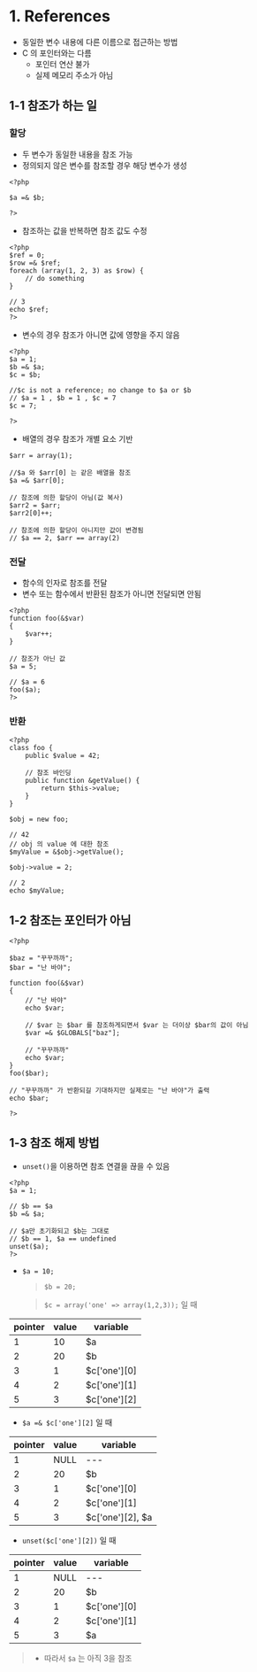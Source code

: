 # 1. References

- 동일한 변수 내용에 다른 이름으로 접근하는 방법
- C 의 포인터와는 다름
  - 포인터 연산 불가
  - 실제 메모리 주소가 아님

## 1-1 참조가 하는 일

### 할당

- 두 변수가 동일한 내용을 참조 가능
- 정의되지 않은 변수를 참조할 경우 해당 변수가 생성

```
<?php

$a =& $b;

?>
```

- 참조하는 값을 반복하면 참조 값도 수정

```
<?php
$ref = 0;
$row =& $ref;
foreach (array(1, 2, 3) as $row) {
    // do something
}

// 3
echo $ref;
?>
```

- 변수의 경우 참조가 아니면 값에 영향을 주지 않음

```
<?php
$a = 1;
$b =& $a;
$c = $b;

//$c is not a reference; no change to $a or $b
// $a = 1 , $b = 1 , $c = 7
$c = 7;

?>
```

- 배열의 경우 참조가 개별 요소 기반

```
$arr = array(1);

//$a 와 $arr[0] 는 같은 배열을 참조
$a =& $arr[0];

// 참조에 의한 할당이 아님(값 복사)
$arr2 = $arr;
$arr2[0]++;

// 참조에 의한 할당이 아니지만 값이 변경됨
// $a == 2, $arr == array(2)

```

### 전달

- 함수의 인자로 참조를 전달
- 변수 또는 함수에서 반환된 참조가 아니면 전달되면 안됨

```
<?php
function foo(&$var)
{
    $var++;
}

// 참조가 아닌 값
$a = 5;

// $a = 6
foo($a);
?>
```

### 반환

```
<?php
class foo {
    public $value = 42;

    // 참조 바인딩
    public function &getValue() {
        return $this->value;
    }
}

$obj = new foo;

// 42
// obj 의 value 에 대한 참조
$myValue = &$obj->getValue();

$obj->value = 2;

// 2
echo $myValue;

```

## 1-2 참조는 포인터가 아님

```
<?php

$baz = "꾸꾸까까";
$bar = "난 바야";

function foo(&$var)
{
    // "난 바야"
    echo $var;

    // $var 는 $bar 를 참조하게되면서 $var 는 더이상 $bar의 값이 아님
    $var =& $GLOBALS["baz"];

    // "꾸꾸까까"
    echo $var;
}
foo($bar);

// "꾸꾸까까" 가 반환되길 기대하지만 실제로는 "난 바야"가 출력
echo $bar;

?>
```

## 1-3 참조 해제 방법

- `unset()`을 이용하면 참조 연결을 끊을 수 있음

```
<?php
$a = 1;

// $b == $a
$b =& $a;

// $a만 초기화되고 $b는 그대로
// $b == 1, $a == undefined
unset($a);
?>
```

- `$a = 10;`

  > `$b = 20;`

  > `$c = array('one' => array(1,2,3));` 일 때

| pointer | value | variable     |
| ------- | ----- | ------------ |
| 1       | 10    | $a           |
| 2       | 20    | $b           |
| 3       | 1     | $c['one'][0] |
| 4       | 2     | $c['one'][1] |
| 5       | 3     | $c['one'][2] |

- `$a =& $c['one'][2]` 일 때

| pointer | value | variable         |
| ------- | ----- | ---------------- |
| 1       | NULL  | ---              |
| 2       | 20    | $b               |
| 3       | 1     | $c['one'][0]     |
| 4       | 2     | $c['one'][1]     |
| 5       | 3     | $c['one'][2], $a |

- `unset($c['one'][2])` 일 때

| pointer | value | variable     |
| ------- | ----- | ------------ |
| 1       | NULL  | ---          |
| 2       | 20    | $b           |
| 3       | 1     | $c['one'][0] |
| 4       | 2     | $c['one'][1] |
| 5       | 3     | $a           |

> - 따라서 `$a` 는 아직 3을 참조

